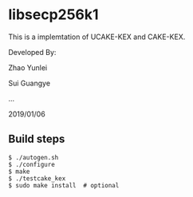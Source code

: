 libsecp256k1
============
 

This is a implemtation of UCAKE-KEX and  CAKE-KEX.

 
Developed By:

Zhao Yunlei

Sui Guangye

...

2019/01/06

Build steps
-----------

    $ ./autogen.sh
    $ ./configure
    $ make
    $ ./testcake_kex
    $ sudo make install  # optional
